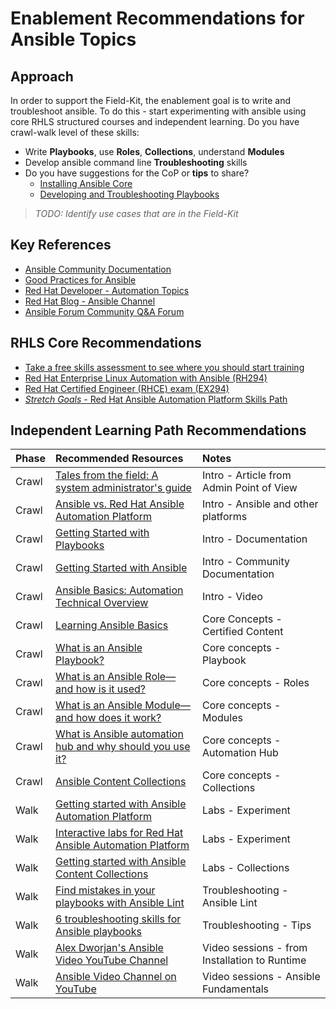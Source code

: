 # Enablement Recommendations for Ansible Topics

## Approach

In order to support the Field-Kit, the enablement goal is to write and troubleshoot ansible. To do this - start experimenting with ansible using core RHLS structured courses and independent learning.  Do you have crawl-walk level of these skills:
* Write **Playbooks**, use **Roles**, **Collections**, understand **Modules**
* Develop ansible command line **Troubleshooting** skills 
* Do you have suggestions for the CoP or **tips** to share?
  * [Installing Ansible Core](./tips-ansible-install.md)
  * [Developing and Troubleshooting Playbooks](./tips-ansible-run.md)

> *TODO:  Identify use cases that are in the Field-Kit*

## Key References

* [Ansible Community Documentation](https://docs.ansible.com/)
* [Good Practices for Ansible](https://redhat-cop.github.io/automation-good-practices/)
* [Red Hat Developer - Automation Topics](https://developers.redhat.com/topics/automation)
* [Red Hat Blog - Ansible Channel](https://www.redhat.com/en/blog/channel/red-hat-ansible-automation)
* [Ansible Forum Community Q&A Forum](https://forum.ansible.com/)

## RHLS Core Recommendations

* [Take a free skills assessment to see where you should start training](https://skills.ole.redhat.com/en)
* [Red Hat Enterprise Linux Automation with Ansible (RH294)](https://www.redhat.com/en/services/training/rh294-red-hat-linux-automation-with-ansible)
* [Red Hat Certified Engineer (RHCE) exam (EX294)](https://www.redhat.com/en/services/training/ex294-red-hat-certified-engineer-rhce-exam-red-hat-enterprise-linux-9)
* [*Stretch Goals* - Red Hat Ansible Automation Platform Skills Path](https://www.redhat.com/en/resources/ansible-automation-platform-skills-path-brief)

## Independent Learning Path Recommendations

|Phase| Recommended Resources | Notes |
| :-- | :-------------------- | :---- |
|Crawl| [Tales from the field: A system administrator's guide](https://www.redhat.com/rhdc/managed-files/co-system-administrators-guide-to-IT-automation-ebook-1933814OM-202503-en.pdf)  | Intro - Article from Admin Point of View |
|Crawl| [Ansible vs. Red Hat Ansible Automation Platform](https://www.redhat.com/en/technologies/management/ansible/ansible-vs-red-hat-ansible-automation-platform) | Intro - Ansible and other platforms |
|Crawl| [Getting Started with Playbooks](https://docs.redhat.com/en/documentation/red_hat_ansible_automation_platform/2.5/html/getting_started_with_playbooks/assembly-intro-to-playbooks#ref-how-do-playbooks-work) | Intro - Documentation |
|Crawl| [Getting Started with Ansible](https://docs.ansible.com/ansible/latest/getting_started/index.html)  | Intro - Community Documentation |
|Crawl| [Ansible Basics: Automation Technical Overview](https://www.redhat.com/en/services/training/do007-ansible-essentials-simplicity-automation-technical-overview) | Intro - Video |
|Crawl| [Learning Ansible Basics](https://www.redhat.com/en/topics/automation/learning-ansible-tutorial) | Core Concepts - Certified Content |
|Crawl| [What is an Ansible Playbook?](https://www.redhat.com/en/topics/automation/what-is-an-ansible-playbook) | Core concepts - Playbook |
|Crawl| [What is an Ansible Role—and how is it used?](https://www.redhat.com/en/topics/automation/what-is-an-ansible-role)  | Core concepts - Roles |
|Crawl| [What is an Ansible Module—and how does it work?](https://www.redhat.com/en/topics/automation/what-is-an-ansible-module#creating-and-sharing-ansible-modules)  | Core concepts - Modules |
|Crawl| [What is Ansible automation hub and why should you use it?](https://www.redhat.com/en/blog/what-ansible-automation-hub-and-why-should-you-use-it)  | Core concepts - Automation Hub |
|Crawl| [Ansible Content Collections](https://www.redhat.com/en/technologies/management/ansible/content-collections)  | Core concepts - Collections  |
|Walk | [Getting started with Ansible Automation Platform](https://developers.redhat.com/products/ansible/getting-started#imnewtoansible) | Labs - Experiment | :star:
|Walk | [Interactive labs for Red Hat Ansible Automation Platform](https://www.redhat.com/en/interactive-labs/ansible) | Labs - Experiment | :star:
|Walk | [Getting started with Ansible Content Collections](https://developers.redhat.com/learn/ansible/getting-started-ansible-content-collections) | Labs - Collections |
|Walk | [Find mistakes in your playbooks with Ansible Lint](https://www.redhat.com/en/blog/ansible-lint)  | Troubleshooting - Ansible Lint |
|Walk | [6 troubleshooting skills for Ansible playbooks](https://www.redhat.com/en/blog/troubleshoot-ansible-playbooks)  | Troubleshooting - Tips |
|Walk | [Alex Dworjan's Ansible Video YouTube Channel](https://www.youtube.com/watch?v=goclfp6a2IQ&list=PL2_OBreMn7FqZkvMYt6ATmgC0KAGGJNAN)  | Video sessions - from Installation to Runtime |
|Walk | [Ansible Video Channel on YouTube](https://www.youtube.com/playlist?list=PLdu06OJoEf2ZWrbPxrQwktHsN1wYzYtHx) | Video sessions - Ansible Fundamentals |
